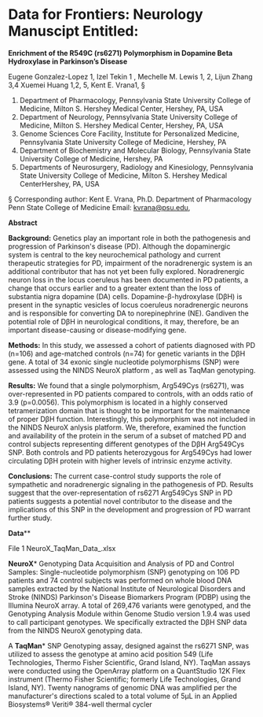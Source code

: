 # Data for Frontiers: Neurology Manuscipt Entitled:

**Enrichment of the R549C (rs6271) Polymorphism in Dopamine Beta Hydroxylase in Parkinson’s Disease**

Eugene Gonzalez-Lopez 1, Izel Tekin 1 , Mechelle M. Lewis 1, 2, Lijun Zhang 3,4 
Xuemei Huang 1,2, 5, Kent E. Vrana1, §

1. Department of Pharmacology, Pennsylvania State University College of Medicine, Milton S. Hershey Medical Center, Hershey, PA, USA 
2. Department of Neurology, Pennsylvania State University College of Medicine, Milton S. Hershey Medical Center, Hershey, PA, USA 
3. Genome Sciences Core Facility, Institute for Personalized Medicine, Pennsylvania State University College of Medicine, Hershey, PA 
4. Department of Biochemistry and Molecular Biology, Pennsylvania State University College of Medicine, Hershey, PA 
5. Departments of Neurosurgery, Radiology and  Kinesiology, Pennsylvania State University College of Medicine, Milton S. Hershey Medical CenterHershey, PA, USA

§ Corresponding author: 
Kent E. Vrana, Ph.D.
Department of Pharmacology
Penn State College of Medicine
Email: kvrana@psu.edu, 

**Abstract**

**Background:** Genetics play an important role in both the pathogenesis and progression of Parkinson's disease (PD). Although the dopaminergic system is central to the key neurochemical pathology and current therapeutic strategies for PD, impairment of the noradrenergic system is an additional contributor that has not yet been fully explored. Noradrenergic neuron loss in the locus coeruleus has been documented in PD patients, a change that occurs earlier and to a greater extent than the loss of substantia nigra dopamine (DA) cells. Dopamine-β-hydroxylase (DβH) is present in the synaptic vesicles of locus coeruleus noradrenergic neurons and is responsible for converting DA to norepinephrine (NE). Gandiven the potential role of DβH in neurological conditions, it may, therefore, be an important disease-causing or disease-modifying gene.

**Methods:** In this study, we assessed a cohort of patients diagnosed with PD (n=106) and age-matched controls (n=74) for genetic variants in the DβH gene. A total of 34 exonic single nucleotide polymorphisms (SNP) were assessed using the NINDS NeuroX platform , as well as TaqMan genotyping.

**Results:** We found that a single polymorphism, Arg549Cys (rs6271), was over-represented in PD patients compared to controls, with an odds ratio of 3.9 (p=0.0056). This polymorphism is located in a highly conserved tetramerization domain that is thought to be important for the maintenance of proper DβH function. Interestingly, this polymorphism was not included in the NINDS NeuroX anlysis platform. We, therefore, examined the function and availability of the protein in the serum of a subset of matched PD and control subjects representing different genotypes of the DβH Arg549Cys SNP. Both controls and PD patients heterozygous for Arg549Cys had lower circulating DβH protein with higher levels of intrinsic enzyme activity.

**Conclusions:** The current case-control study supports the role of sympathetic and noradrenergic signaling in the pathogenesis of PD. Results suggest that the over-representation of rs6271 Arg549Cys SNP in PD patients suggests a potential novel contributor to the disease and the implications of this SNP in the development and progression of PD warrant further study. 

**Data****

File 1 NeuroX_TaqMan_Data_.xlsx

**NeuroX*** Genotyping Data Acquisition and Analysis of PD and Control Samples: Single-nucleotide polymorphism (SNP) genotyping on 106 PD patients and 74 control subjects was performed on whole blood DNA samples extracted by the National Institute of Neurological Disorders and Stroke (NINDS) Parkinson's Disease Biomarkers Program (PDBP) using the Illumina NeuroX array. A total of 269,476 variants were genotyped, and the Genotyping Analysis Module within Genome Studio version 1.9.4 was used to call participant genotypes. We specifically extracted the DβH SNP data from the NINDS NeuroX genotyping data. 

A **TaqMan*** SNP Genotyping assay, designed against the rs6271 SNP, was utilized to assess the genotype at amino acid position 549 (Life Technologies, Thermo Fisher Scientific, Grand Island, NY). TaqMan assays were conducted using the OpenArray platform on a QuantStudio 12K Flex instrument (Thermo Fisher Scientific; formerly Life Technologies, Grand Island, NY). Twenty nanograms of genomic DNA was amplified per the manufacturer's directions scaled to a total volume of 5μL in an Applied Biosystems® Veriti® 384-well thermal cycler 



